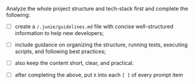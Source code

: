 Analyze the whole project structure and tech-stack first and complete the following:  
- [ ] create a `/.junie/guidelines.md` file with concise well-structured information to help new developers;  
- [ ] include guidance on organizing the structure, running tests, executing scripts, and following best practices;
- [ ] also keep the content short, clear, and practical.
- [ ] after completing the above, put `X` into each `[ ]` of every prompt item

